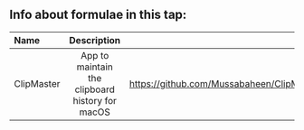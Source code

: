 ## Info about formulae in this tap: 

| Name     | Description | Link
| :---     |   :---:                                           | ---:
| ClipMaster | App to maintain the clipboard history for macOS | https://github.com/Mussabaheen/ClipMaster
